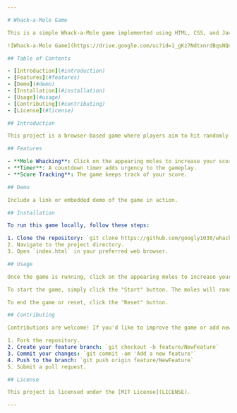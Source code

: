 ```yaml
---

# Whack-a-Mole Game

This is a simple Whack-a-Mole game implemented using HTML, CSS, and JavaScript.

![Whack-a-Mole Game](https://drive.google.com/uc?id=1_gKz7NdtxnrdBqsNQn2QTE4g6eP80C9_)

## Table of Contents

- [Introduction](#introduction)
- [Features](#features)
- [Demo](#demo)
- [Installation](#installation)
- [Usage](#usage)
- [Contributing](#contributing)
- [License](#license)

## Introduction

This project is a browser-based game where players aim to hit randomly appearing moles within a specified time frame. It utilizes fundamental web technologies such as HTML, CSS, and JavaScript to create an interactive gaming experience.

## Features

- **Mole Whacking**: Click on the appearing moles to increase your score.
- **Timer**: A countdown timer adds urgency to the gameplay.
- **Score Tracking**: The game keeps track of your score.

## Demo

Include a link or embedded demo of the game in action.

## Installation

To run this game locally, follow these steps:

1. Clone the repository: `git clone https://github.com/googly1030/whack-a-mole.git`
2. Navigate to the project directory.
3. Open `index.html` in your preferred web browser.

## Usage

Once the game is running, click on the appearing moles to increase your score within the given time limit.

To start the game, simply click the "Start" button. The moles will randomly pop up in different positions within the grid of squares. Click on them quickly to increase your score.

To end the game or reset, click the "Reset" button.

## Contributing

Contributions are welcome! If you'd like to improve the game or add new features, feel free to open an issue or submit a pull request.

1. Fork the repository.
2. Create your feature branch: `git checkout -b feature/NewFeature`
3. Commit your changes: `git commit -am 'Add a new feature'`
4. Push to the branch: `git push origin feature/NewFeature`
5. Submit a pull request.

## License

This project is licensed under the [MIT License](LICENSE).

---
```

